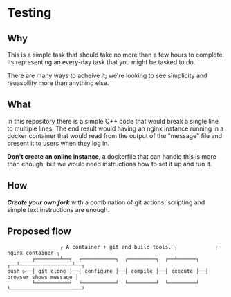 # Testing
## Why
This is a simple task that should take no more than a few hours to complete. Its representing an every-day task that you might be tasked to do.

There are many ways to acheive it; we're looking to see simplicity and reuasbility more than anything else.
## What
In this repository there is a simple C++ code that would break a single line to multiple lines. The end result would having an nginx instance running in a docker container that would read from the output of the "message" file and present it to users when they log in.

__Don't create an online instance__, a dockerfile that can handle this is more than enough, but we would need instructions how to set it up and run it.
## How
___Create your own fork___ with a combination of git actions, scripting and simple text instructions are enough.

## Proposed flow
```
                 ┌ A container + git and build tools. ┐            ┌ nginx container ┐
        ┌────────┴──┐  ┌───────────┐  ┌─────────┐  ┌──┴──────┐  ┌──┴─────────────────┴──┐
push ▷──┤ git clone ├──┤ configure ├──┤ compile ├──┤ execute ├──┤ browser shows message │
        └───────────┘  └───────────┘  └─────────┘  └─────────┘  └───────────────────────┘
```
## 
